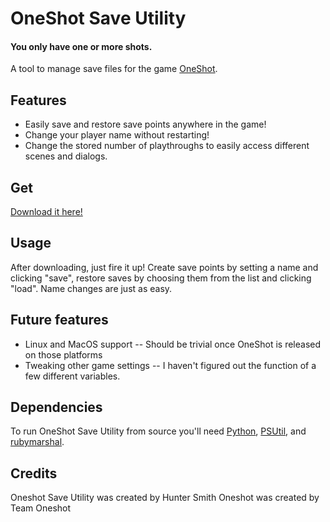 # OneShot Save Utility
#### You only have one or more shots.

A tool to manage save files for the game [OneShot](http://oneshot-game.com).

## Features

* Easily save and restore save points anywhere in the game!
* Change your player name without restarting!
* Change the stored number of playthroughs to easily access different scenes and dialogs.

## Get

[Download it here!](https://github.com/hunternet93/OneShot-Save-Utility/releases/)

## Usage

After downloading, just fire it up! Create save points by setting a name and clicking "save", restore saves by choosing them from the list and clicking "load". Name changes are just as easy.

## Future features

* Linux and MacOS support -- Should be trivial once OneShot is released on those platforms
* Tweaking other game settings -- I haven't figured out the function of a few different variables.

## Dependencies

To run OneShot Save Utility from source you'll need [Python](https://python.org), [PSUtil](https://pypi.python.org/pypi/psutil), and [rubymarshal](https://pypi.python.org/pypi/rubymarshal).

## Credits

Oneshot Save Utility was created by Hunter Smith
Oneshot was created by Team Oneshot
